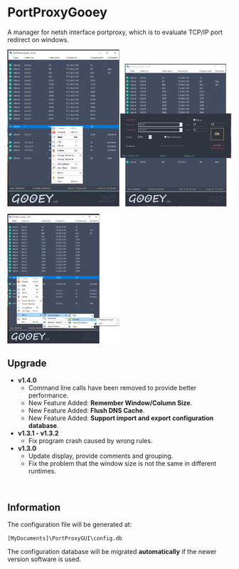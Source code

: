 # PortProxyGooey

A manager for netsh interface portproxy, which is to evaluate TCP/IP port redirect on windows.

<img src="https://raw.githubusercontent.com/STaRDoGG/PortProxyGUI/master/screenshots/01.png" width="50%" height="50%"><img src="https://raw.githubusercontent.com/STaRDoGG/PortProxyGUI/master/screenshots/02.png" width="50%" height="50%">

<img src="https://raw.githubusercontent.com/STaRDoGG/PortProxyGUI/master/screenshots/03.png" width="50%" height="50%">

<br/>

## Upgrade

- **v1.4.0**
  - Command line calls have been removed to provide better performance.
  - New Feature Added: **Remember Window/Column Size**.
  - New Feature Added: **Flush DNS Cache**.
  - New Feature Added: **Support import and export configuration database**.
- **v1.3.1 - v1.3.2**
  - Fix program crash caused by wrong rules.
- **v1.3.0**
  - Update display, provide comments and grouping.
  - Fix the problem that the window size is not the same in different runtimes.

<br/>

## Information

The configuration file will be generated at:

```
[MyDocuments]\PortProxyGUI\config.db
```

The configuration database will be migrated **automatically** if the newer version software is used.

